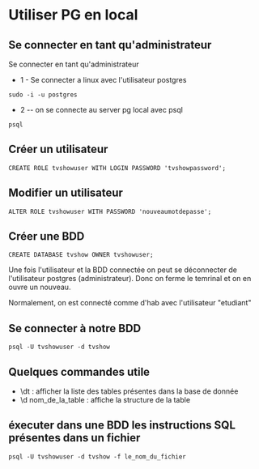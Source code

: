 # Utiliser PG en local

## Se connecter en tant qu'administrateur

Se connecter en tant qu'administrateur 

- 1 - Se connecter a linux avec l'utilisateur postgres

```
sudo -i -u postgres
```

- 2 -- on se connecte au server pg local avec psql

```
psql
```

## Créer un utilisateur

```
CREATE ROLE tvshowuser WITH LOGIN PASSWORD 'tvshowpassword';
```


## Modifier un utilisateur

```
ALTER ROLE tvshowuser WITH PASSWORD 'nouveaumotdepasse';
```

## Créer une BDD

```
CREATE DATABASE tvshow OWNER tvshowuser;
```

Une fois l'utilisateur et la BDD connectée on peut se déconnecter de  l'utilisateur postgres (administrateur).
Donc on ferme le temrinal et on en ouvre un nouveau.

Normalement, on est connecté comme d'hab avec l'utilisateur "etudiant"

## Se connecter à notre BDD

```
psql -U tvshowuser -d tvshow
```


## Quelques commandes utile

- \dt : afficher la liste des tables présentes dans la base de donnée
- \d nom_de_la_table : affiche la structure de la table


## éxecuter dans une BDD les instructions SQL présentes dans un fichier

```
psql -U tvshowuser -d tvshow -f le_nom_du_fichier
```
